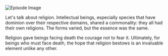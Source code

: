 ![Episode Image](https://oaidalleapiprodscus.blob.core.windows.net/private/org-GQpglIXiFedJ91szlzMSEyNG/myth-smiths/img-jwdaz4aCckxlWKXFjqdagNU8.png?st=2024-05-25T01%3A48%3A50Z&se=2024-05-25T03%3A48%3A50Z&sp=r&sv=2021-08-06&sr=b&rscd=inline&rsct=image/png&skoid=6aaadede-4fb3-4698-a8f6-684d7786b067&sktid=a48cca56-e6da-484e-a814-9c849652bcb3&skt=2024-05-24T19%3A28%3A27Z&ske=2024-05-25T19%3A28%3A27Z&sks=b&skv=2021-08-06&sig=B/J%2BrTp6IgW36bgXIxK0bKFJjpX6Hv%2Bjgp56Lb0YJ4o%3D)

Let's talk about religion. Intellectual beings, especially species that have dominion over their respective domains, shared a commonality: they all had their own religions. The forms varied, but the essence was the same.

Religion gave beings facing death the courage not to fear it. Ultimately, for beings who must face death, the hope that religion bestows is an invaluable element unlike any other.